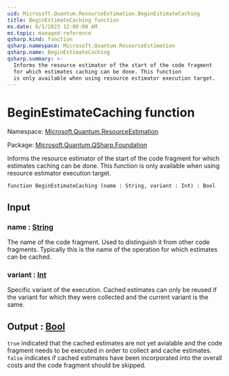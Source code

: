 ```yaml
---
uid: Microsoft.Quantum.ResourceEstimation.BeginEstimateCaching
title: BeginEstimateCaching function
ms.date: 6/1/2023 12:00:00 AM
ms.topic: managed-reference
qsharp.kind: function
qsharp.namespace: Microsoft.Quantum.ResourceEstimation
qsharp.name: BeginEstimateCaching
qsharp.summary: >-
  Informs the resource estimator of the start of the code fragment
  for which estimates caching can be done. This function
  is only available when using resource estimator execution target.
---
```


# BeginEstimateCaching function

Namespace: [Microsoft.Quantum.ResourceEstimation](xref:Microsoft.Quantum.ResourceEstimation)

Package: [Microsoft.Quantum.QSharp.Foundation](https://nuget.org/packages/Microsoft.Quantum.QSharp.Foundation)


Informs the resource estimator of the start of the code fragmentfor which estimates caching can be done. This functionis only available when using resource estimator execution target.

```qsharp
function BeginEstimateCaching (name : String, variant : Int) : Bool
```


## Input

### name : [String](xref:microsoft.quantum.qsharp.valueliterals#string-literals)

The name of the code fragment. Used to distinguish it from other code fragments.Typically this is the name of the operation for which estimates can be cached.


### variant : [Int](xref:microsoft.quantum.qsharp.valueliterals#int-literals)

Specific variant of the execution. Cached estimates can only be reused if thevariant for which they were collected and the current variant is the same.



## Output : [Bool](xref:microsoft.quantum.qsharp.valueliterals#bool-literals)

`true` indicated that the cached estimates are not yet avialable and the code fragmentneeds to be executed in order to collect and cache estimates.`false` indicates if cached estimates have been incorporated into the overall costsand the code fragment should be skipped.